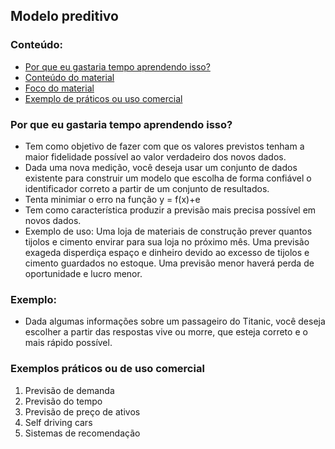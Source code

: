 ## Modelo preditivo

### Conteúdo:
  * [Por que eu gastaria tempo aprendendo isso?](#Por-que-eu-gastaria-tempo-aprendendo-isso?)
  * [Conteúdo do material](#Neste-material-você-vai-ver)
  * [Foco do material](#Foco)        
  * [Exemplo de práticos ou uso comercial](#Exemplos-práticos-ou-de-uso-comercial)

### Por que eu gastaria tempo aprendendo isso?
- Tem como objetivo de fazer com que os valores previstos tenham a maior fidelidade possível ao valor verdadeiro dos novos dados.
- Dada uma nova medição, você deseja usar um conjunto de dados existente para construir um modelo que escolha de forma confiável o identificador correto a partir de um conjunto de resultados.
- Tenta minimiar o erro na função  y = f(x)+e
- Tem como característica produzir a previsão mais precisa possível em novos dados.
- Exemplo de uso: Uma loja de materiais de construção prever quantos tijolos e cimento envirar para sua loja no próximo mês. Uma previsão exageda disperdiça espaço e dinheiro devido ao excesso de tijolos e cimento guardados no estoque. Uma previsão menor haverá perda de oportunidade e lucro menor.

### Exemplo: 
- Dada algumas informações sobre um passageiro do Titanic, você deseja escolher a partir das respostas vive ou morre, que esteja correto e o mais rápido possível. 

### Exemplos práticos ou de uso comercial
  1. Previsão de demanda
  2. Previsão do tempo
  3. Previsão de preço de ativos
  4. Self driving cars
  5. Sistemas de recomendação

